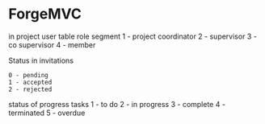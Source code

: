 # ForgeMVC
in project user table
    role segment
    1 - project coordinator
    2 - supervisor
    3 - co supervisor
    4 - member

Status in invitations 

    0 - pending
    1 - accepted
    2 - rejected


status of progress tasks
    1 - to do
    2 - in progress
    3 - complete
    4 - terminated
    5 - overdue

